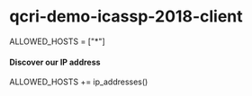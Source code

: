 # qcri-demo-icassp-2018-client


ALLOWED_HOSTS = ["*"]

#### Discover our IP address
ALLOWED_HOSTS += ip_addresses()
